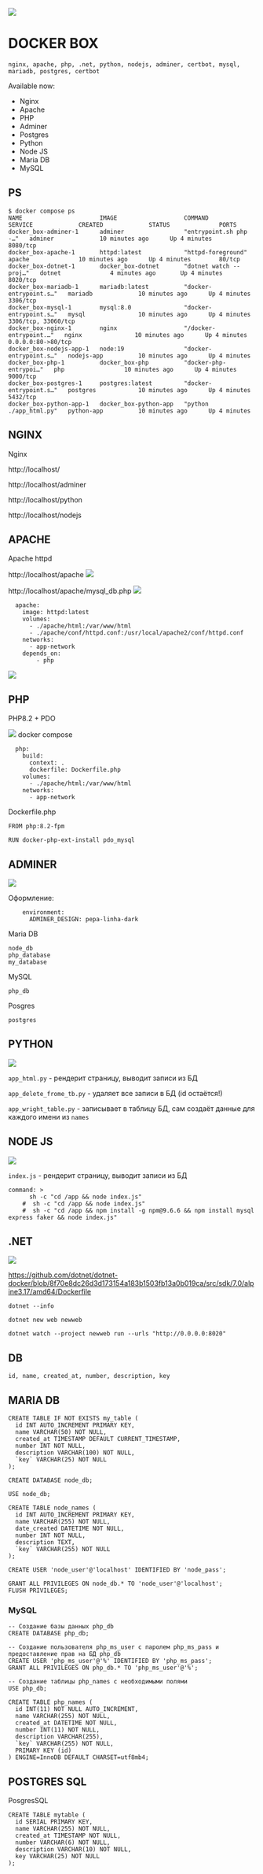 ![](gitcontent/app_title_text.png)
# DOCKER BOX

```
nginx, apache, php, .net, python, nodejs, adminer, certbot, mysql, mariadb, postgres, certbot
```

Available now:
- Nginx
- Apache
- PHP
- Adminer
- Postgres
- Python
- Node JS 
- Maria DB 
- MySQL

## PS 

```
$ docker compose ps
NAME                      IMAGE                   COMMAND                  SERVICE             CREATED             STATUS              PORTS
docker_box-adminer-1      adminer                 "entrypoint.sh php -…"   adminer             10 minutes ago      Up 4 minutes        8080/tcp
docker_box-apache-1       httpd:latest            "httpd-foreground"       apache              10 minutes ago      Up 4 minutes        80/tcp
docker_box-dotnet-1       docker_box-dotnet       "dotnet watch --proj…"   dotnet              4 minutes ago       Up 4 minutes        8020/tcp
docker_box-mariadb-1      mariadb:latest          "docker-entrypoint.s…"   mariadb             10 minutes ago      Up 4 minutes        3306/tcp
docker_box-mysql-1        mysql:8.0               "docker-entrypoint.s…"   mysql               10 minutes ago      Up 4 minutes        3306/tcp, 33060/tcp
docker_box-nginx-1        nginx                   "/docker-entrypoint.…"   nginx               10 minutes ago      Up 4 minutes        0.0.0.0:80->80/tcp
docker_box-nodejs-app-1   node:19                 "docker-entrypoint.s…"   nodejs-app          10 minutes ago      Up 4 minutes
docker_box-php-1          docker_box-php          "docker-php-entrypoi…"   php                 10 minutes ago      Up 4 minutes        9000/tcp
docker_box-postgres-1     postgres:latest         "docker-entrypoint.s…"   postgres            10 minutes ago      Up 4 minutes        5432/tcp
docker_box-python-app-1   docker_box-python-app   "python ./app_html.py"   python-app          10 minutes ago      Up 4 minutes
```
## NGINX

Nginx

http://localhost/



http://localhost/adminer

http://localhost/python

http://localhost/nodejs

## APACHE

Apache httpd

http://localhost/apache 
![](gitcontent/Apache1.png)


http://localhost/apache/mysql_db.php
![](gitcontent/Apache2.png)

```
  apache:
    image: httpd:latest
    volumes:
      - ./apache/html:/var/www/html
      - ./apache/conf/httpd.conf:/usr/local/apache2/conf/httpd.conf
    networks:
      - app-network
    depends_on:
        - php
```
![](gitcontent/Apache3_cons.png)


## PHP 

PHP8.2 + PDO

![](gitcontent/pdo1.png)
docker compose
```
  php:
    build:
      context: .
      dockerfile: Dockerfile.php
    volumes:
      - ./apache/html:/var/www/html
    networks:
      - app-network    
```
Dockerfile.php
```
FROM php:8.2-fpm

RUN docker-php-ext-install pdo_mysql
```
## ADMINER

![](gitcontent/adminer1.png)

Оформление:
```
    environment:
      ADMINER_DESIGN: pepa-linha-dark
```

Maria DB 
```
node_db
php_database
my_database
```
MySQL
```
php_db
```
Posgres
```
postgres
```

## PYTHON 

![](gitcontent/docker_box_python-app.png)

`app_html.py` - рендерит страницу, выводит записи из БД

`app_delete_frome_tb.py` - удаляет все записи в БД (id остаётся!)

`app_wright_table.py` - записывает в таблицу БД, сам создаёт данные для каждого имени из `names`

## NODE JS 

![](gitcontent/node1.png)

`index.js` - рендерит страницу, выводит записи из БД

```
command: >
      sh -c "cd /app && node index.js"
    #  sh -c "cd /app && node index.js"
    #  sh -c "cd /app && npm install -g npm@9.6.6 && npm install mysql express faker && node index.js"
```

## .NET

![](gitcontent/dotnet1.png)

https://github.com/dotnet/dotnet-docker/blob/8f70e8dc26d3d173154a183b1503fb13a0b019ca/src/sdk/7.0/alpine3.17/amd64/Dockerfile

```
dotnet --info

dotnet new web newweb

dotnet watch --project newweb run --urls "http://0.0.0.0:8020"  
```
## DB 

`id, name, created_at, number, description, key`
## MARIA DB 

```
CREATE TABLE IF NOT EXISTS my_table (
  id INT AUTO_INCREMENT PRIMARY KEY,
  name VARCHAR(50) NOT NULL,
  created_at TIMESTAMP DEFAULT CURRENT_TIMESTAMP,
  number INT NOT NULL,
  description VARCHAR(100) NOT NULL,
  `key` VARCHAR(25) NOT NULL
);
```

```
CREATE DATABASE node_db;

USE node_db;

CREATE TABLE node_names (
  id INT AUTO_INCREMENT PRIMARY KEY,
  name VARCHAR(255) NOT NULL,
  date_created DATETIME NOT NULL,
  number INT NOT NULL,
  description TEXT,
  `key` VARCHAR(255) NOT NULL
);

CREATE USER 'node_user'@'localhost' IDENTIFIED BY 'node_pass';

GRANT ALL PRIVILEGES ON node_db.* TO 'node_user'@'localhost';
FLUSH PRIVILEGES;
```

### MySQL

```
-- Создание базы данных php_db
CREATE DATABASE php_db;

-- Создание пользователя php_ms_user с паролем php_ms_pass и предоставление прав на БД php_db
CREATE USER 'php_ms_user'@'%' IDENTIFIED BY 'php_ms_pass';
GRANT ALL PRIVILEGES ON php_db.* TO 'php_ms_user'@'%';

-- Создание таблицы php_names с необходимыми полями
USE php_db;

CREATE TABLE php_names (
  id INT(11) NOT NULL AUTO_INCREMENT,
  name VARCHAR(255) NOT NULL,
  created_at DATETIME NOT NULL,
  number INT(11) NOT NULL,
  description VARCHAR(255),
  `key` VARCHAR(255) NOT NULL,
  PRIMARY KEY (id)
) ENGINE=InnoDB DEFAULT CHARSET=utf8mb4;
```

## POSTGRES SQL

PosgresSQL
```
CREATE TABLE mytable (
  id SERIAL PRIMARY KEY,
  name VARCHAR(255) NOT NULL,
  created_at TIMESTAMP NOT NULL,
  number VARCHAR(6) NOT NULL,
  description VARCHAR(10) NOT NULL,
  key VARCHAR(25) NOT NULL
);
```
